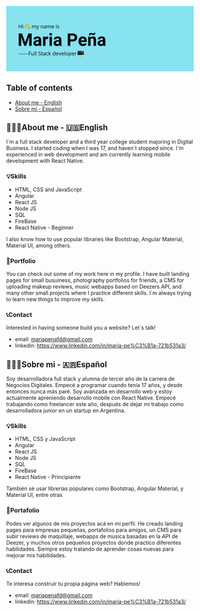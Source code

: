 ![](./img/header.png)
## Table of contents
* [About me - English](#about-me---english)
* [Sobre mi - Español](#sobre-mi---español)
## 👩🏽‍💻About me - 🇺🇸English
I´m a full stack developer and a third year college student majoring in Digital Business. I started coding when I was 17, and haven´t stopped since. I´m experienced in web development and am currently learning mobile development with React Native.

### 💡Skills
- HTML, CSS and JavaScript 
- Angular
- React JS
- Node JS
- SQL
- FireBase
- React Native - Beginner

I also know how to use popular libraries like Bootstrap, Angular Material, Material UI, among others.

### 📕Portfolio
You can check out some of my work here in my profile. I have built landing pages for small busuiness, photography portfolios for friends, a CMS for uploading makeup reviews, music webapps based on Deezers API, and many other small projects where I practice different skills. I´m always trying to learn new things to improve my skills. 

### 📞Contact
Interested in having someone build you a website? Let´s talk!

- email: mariapenafd@gmail.com
- linkedin: https://www.linkedin.com/in/maria-pe%C3%B1a-721b531a3/

## 👩🏽‍💻Sobre mi - 🇦🇷Español
Soy desarrolladora full stack y alumna de tercer año de la carrera de Negocios Digitales. Empecé a programar cuando tenía 17 años, y desde entonces nunca más paré. Soy avanzada en desarrollo web y estoy actualmente apreniendo desarrollo mobile con React Native. Empecé trabajando como freelancer este año, después de dejar mi trabajo como desarrolladora junior en un startup en Argentina.
### 💡Skills
- HTML, CSS y JavaScript 
- Angular
- React JS
- Node JS
- SQL
- FireBase
- React Native - Principiante

También sé usar librerías populares como Bootstrap, Angular Material, y Material UI, entre otras

### 📕Portafolio
Podes ver algunos de mis proyectos acá en mi perfil. He creado landing pages para empresas pequeñas, portafolios para amigos, un CMS para subir reviews de maquillaje, webapps de musica basadas en la API de Deezer, y muchos otros pequeños proyectos donde practico diferentes habilidades. Siempre estoy tratando de aprender cosas nuevas para mejorar mis habilidades.

### 📞Contact
Te interesa construir tu propia página web? Hablemos!

- email: mariapenafd@gmail.com
- linkedin: https://www.linkedin.com/in/maria-pe%C3%B1a-721b531a3/



<!--
**mariapenaa/mariapenaa** is a ✨ _special_ ✨ repository because its `README.md` (this file) appears on your GitHub profile.

Here are some ideas to get you started:

- 🔭 I’m currently working on ...
- 🌱 I’m currently learning ...
- 👯 I’m looking to collaborate on ...
- 🤔 I’m looking for help with ...
- 💬 Ask me about ...
- 📫 How to reach me: ...
- 😄 Pronouns: ...
- ⚡ Fun fact: ...
-->
